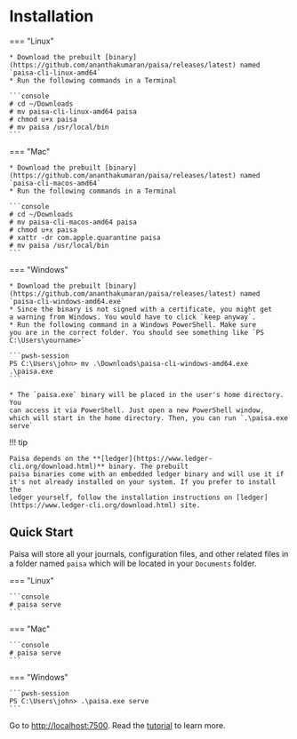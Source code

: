 # Installation

=== "Linux"

    * Download the prebuilt [binary](https://github.com/ananthakumaran/paisa/releases/latest) named `paisa-cli-linux-amd64`
    * Run the following commands in a Terminal

    ```console
    # cd ~/Downloads
    # mv paisa-cli-linux-amd64 paisa
    # chmod u+x paisa
    # mv paisa /usr/local/bin
    ```

=== "Mac"

    * Download the prebuilt [binary](https://github.com/ananthakumaran/paisa/releases/latest) named `paisa-cli-macos-amd64`
    * Run the following commands in a Terminal

    ```console
    # cd ~/Downloads
    # mv paisa-cli-macos-amd64 paisa
    # chmod u+x paisa
    # xattr -dr com.apple.quarantine paisa
    # mv paisa /usr/local/bin
    ```

=== "Windows"

    * Download the prebuilt [binary](https://github.com/ananthakumaran/paisa/releases/latest) named `paisa-cli-windows-amd64.exe`
    * Since the binary is not signed with a certificate, you might get
    a warning from Windows. You would have to click `keep anyway`.
    * Run the following command in a Windows PowerShell. Make sure
    you are in the correct folder. You should see something like `PS C:\Users\yourname>`

    ```pwsh-session
    PS C:\Users\john> mv .\Downloads\paisa-cli-windows-amd64.exe .\paisa.exe
    ```

    * The `paisa.exe` binary will be placed in the user's home directory. You
    can access it via PowerShell. Just open a new PowerShell window,
    which will start in the home directory. Then, you can run `.\paisa.exe serve`

!!! tip

    Paisa depends on the **[ledger](https://www.ledger-cli.org/download.html)** binary. The prebuilt
    paisa binaries come with an embedded ledger binary and will use it if
    it's not already installed on your system. If you prefer to install the
    ledger yourself, follow the installation instructions on [ledger](https://www.ledger-cli.org/download.html) site.

## Quick Start

Paisa will store all your journals, configuration files, and other
related files in a folder named `paisa` which will be located in your
`Documents` folder.

=== "Linux"

    ```console
    # paisa serve
    ```

=== "Mac"

    ```console
    # paisa serve
    ```

=== "Windows"

    ```pwsh-session
    PS C:\Users\john> .\paisa.exe serve
    ```

Go to [http://localhost:7500](http://localhost:7500). Read the [tutorial](./tutorial.md) to learn more.
